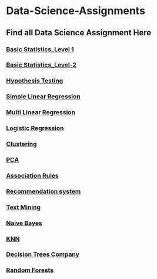 # Data-Science-Assignments
## Find all Data Science Assignment Here
### [Basic Statistics_Level 1](https://github.com/Aman451645/Assignment1)
### [Basic Statistics_Level-2](https://github.com/Aman451645/Basic-Statistics_Level-2/tree/main)
### [Hypothesis Testing](https://github.com/Aman451645/Hypothesis-Testing-)
### [Simple Linear Regression](https://github.com/Aman451645/Simple-Linear-Regression-/tree/main)
### [Multi Linear Regression](https://github.com/Aman451645/Multi-Linear-Regression/tree/main)
### [Logistic Regression](https://github.com/Aman451645/Logistic-Ress/tree/main)
### [Clustering](https://github.com/Aman451645/Clustering/tree/main)
### [PCA](https://github.com/Aman451645/PCA)
### [Association Rules](https://github.com/Aman451645/Association-Rules)
### [Recommendation system](https://github.com/Aman451645/Recommendation-system)
### [Text Mining](https://github.com/Aman451645/Text-Mining)
### [Naive Bayes](https://github.com/Aman451645/Naive-Bayes)
### [KNN](https://github.com/Aman451645/KNN)
### [Decision Trees Company](https://github.com/Aman451645/Decision-Trees)
### [Random Forests](https://github.com/Aman451645/Random-Forests)
